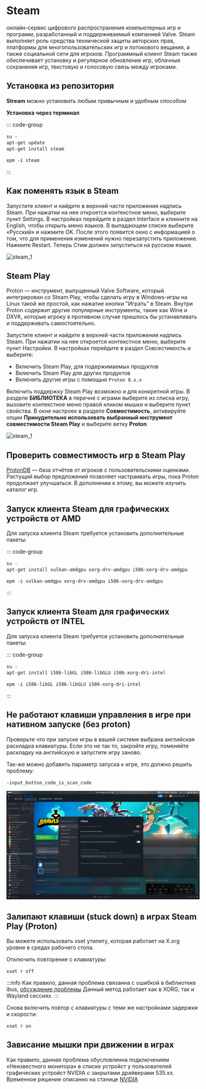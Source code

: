 # Steam

 онлайн-сервис цифрового распространения компьютерных игр и программ, разработанный и поддерживаемый компанией Valve. Steam выполняет роль средства технической защиты авторских прав, платформы для многопользовательских игр и потокового вещания, а также социальной сети для игроков. Программный клиент Steam также обеспечивает установку и регулярное обновление игр, облачные сохранения игр, текстовую и голосовую связь между игроками.

 ## Установка из репозитория
**Stream** можно установить любым привычным и удобным способом

**Установка через терминал**

::: code-group

```shell[apt-get]
su -
apt-get update
apt-get install steam
```
```shell[epm]
epm -i steam
```
:::

## Как поменять язык в Steam

Запустите клиент и найдите в верхней части приложения надпись Steam. При нажатии на нее откроется контекстное меню, выберите пункт Settings. В настройках перейдите в раздел Interface и кликните на English, чтобы открыть меню языков. В выпадающем списке выберите «Русский» и нажмите OK. После этого появится окно с информацией о том, что для применения изменений нужно перезапустить приложение. Нажмите Restart. Теперь Стим должен запуститься на русском языке.

![steam_1](/steam/steam_1.gif)

## Steam Play

Proton — инструмент, выпущенный Valve Software, который интегрирован со Steam Play, чтобы сделать игру в Windows-игры на Linux такой же простой, как нажатие кнопки "Играть" в Steam. Внутри Proton содержит другие популярные инструменты, такие как Wine и DXVK, которые игроку в противном случае пришлось бы устанавливать и поддерживать самостоятельно.

Запустите клиент и найдите в верхней части приложения надпись Steam. При нажатии на нее откроется контекстное меню, выберите пункт Настройки. В настройках перейдите в раздел Совсестимость и выберите:

* Включить Steam Play, для подержимаемых продуктов
* Включить Steam Play для других продуктов 
* Включить другие игры с помощью `Proton 8.x.x`

Включить поддержку Steam Play возможно и для конкретной игры. В разделе **БИБЛИОТЕКА** в перечне с играми выберите из списка игру, вызовите контекстное меню правой кликом мышки и выберите пункт свойства. В окне настроек в разделе **Совместимость**, активируйте опции **Принудительно использовать выбранный инструмент совместимости Steam Play** и выберите ветку **Proton**   

![steam_1](/steam/steam_2.gif)

## Проверить совместимость игр в Steam Play

[ProtonDB](https://www.protondb.com/) — база отчётов от игроков с пользовательскими оценками. Растущий выбор предложений позволяет настраивать игры, пока Proton продолжает улучшаться. В дополнении к этому, вы можете изучить каталог игр.

## Запуск клиента Steam для графических устройств от AMD

Для запуска клиента Steam требуется установить дополнительные пакеты:

::: code-group

```shell[apt-get]
su -
apt-get install vulkan-amdgpu xorg-drv-amdgpu i586-xorg-drv-amdgpu
```
```shell[epm]
epm -i vulkan-amdgpu xorg-drv-amdgpu i586-xorg-drv-amdgpu
```
:::

## Запуск клиента Steam для графических устройств от INTEL

Для запуска клиента Steam требуется установить дополнительные пакеты:

::: code-group

```shell[apt-get]
su -
apt-get install i586-libGL i586-libGLU i586-xorg-dri-intel
```
```shell[epm]
epm -i i586-libGL i586-libGLU i586-xorg-dri-intel
```
:::

## Не работают клавиши управления в игре при нативном запуске (без proton)

Проверьте что при запуске игры в вашей системе выбрана английская раскладка клавиатуры. Если это не так то, закройте игру, поменяйте раскладку на английскую и запустите игру заново.

Так-же можно добавить параметр запуска к игре, это должно решить проблему:
```shell
-input_button_code_is_scan_code
```

![Параметр запуска](./public/steam/steam_3.png)

## Залипают клавиши (stuck down) в играх Steam Play (Proton)

Вы можете использовать xset утилиту, которая работает на X.org уровне в средах рабочего стола. 

Отключить повторение с клавиатуры:

```shell
xset r off
```
:::info
Как правило, данная проблема связанна с ошибкой в библиотеке ibus, [обсуждение проблемы](https://github.com/ibus/ibus/issues/2485])
Данный метод работает как в XORG, так и Wayland сессиях.
:::

Снова включить повтор с клавиатуры с теми же настройками задержки и скорости:

```shell
xset r on
```

## Зависание мышки при движении в играх 

Как правило, данная проблема обусловленна подключением «Неизвестного монитора» в списке устройст у пользователей графических устройст NVIDIA c закрытами драйверами 535.xx. Временное решение описанно на станице [NVIDIA](/nvidia#«неизвестныи-монитор»-в-настроиках-дисплеев-в-сессии-wayland)
